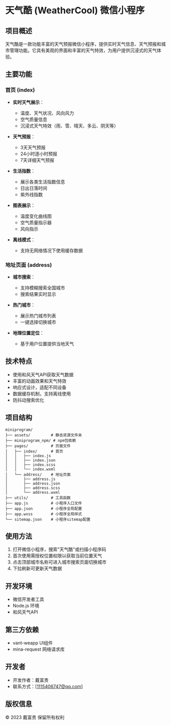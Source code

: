 # 天气酷 (WeatherCool) 微信小程序

## 项目概述

天气酷是一款功能丰富的天气预报微信小程序，提供实时天气信息、天气预报和城市管理功能。它具有美观的界面和丰富的天气特效，为用户提供沉浸式的天气体验。

## 主要功能

### 首页 (index)

- **实时天气展示**：
  - 温度、天气状况、风向风力
  - 空气质量信息
  - 沉浸式天气特效（雨、雪、晴天、多云、阴天等）

- **天气预报**：
  - 3天天气预报
  - 24小时逐小时预报
  - 7天详细天气预报

- **生活指数**：
  - 展示各类生活指数信息
  - 日出日落时间
  - 紫外线指数

- **图表展示**：
  - 温度变化曲线图
  - 空气质量指示器
  - 风向指示

- **离线模式**：
  - 支持无网络情况下使用缓存数据

### 地址页面 (address)

- **城市搜索**：
  - 支持模糊搜索全国城市
  - 搜索结果实时显示

- **热门城市**：
  - 展示热门城市列表
  - 一键选择切换城市

- **地理位置定位**：
  - 基于用户位置提供当地天气

## 技术特点

- 使用和风天气API获取天气数据
- 丰富的动画效果和天气特效
- 响应式设计，适配不同设备
- 数据缓存机制，支持离线使用
- 防抖动搜索优化

## 项目结构

```
miniprogram/
├── assets/         # 静态资源文件夹
├── miniprogram_npm/ # npm包依赖
├── pages/          # 页面文件
│   ├── index/      # 首页
│   │   ├── index.js
│   │   ├── index.json
│   │   ├── index.scss
│   │   └── index.wxml
│   └── address/    # 地址页面
│       ├── address.js
│       ├── address.json
│       ├── address.scss
│       └── address.wxml
├── utils/          # 工具函数
├── app.js          # 小程序入口文件
├── app.json        # 小程序全局配置
├── app.wxss        # 小程序全局样式
└── sitemap.json    # 小程序sitemap配置
```

## 使用方法

1. 打开微信小程序，搜索"天气酷"或扫描小程序码
2. 首次使用需授权位置权限以获取当前位置天气
3. 点击顶部城市名称可进入城市搜索页面切换城市
4. 下拉刷新可更新天气数据

## 开发环境

- 微信开发者工具
- Node.js 环境
- 和风天气API

## 第三方依赖

- vant-weapp UI组件
- mina-request 网络请求库

## 开发者

- 开发作者：戴富贵
- 联系方式：[1115406747@qq.com]

## 版权信息

© 2023 戴富贵 保留所有权利 